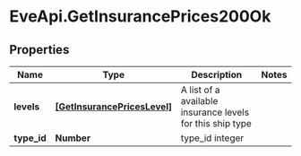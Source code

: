 # EveApi.GetInsurancePrices200Ok

## Properties
Name | Type | Description | Notes
------------ | ------------- | ------------- | -------------
**levels** | [**[GetInsurancePricesLevel]**](GetInsurancePricesLevel.md) | A list of a available insurance levels for this ship type | 
**type_id** | **Number** | type_id integer | 


